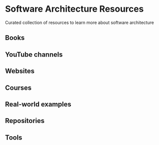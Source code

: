 # Software Architecture Resources

Curated collection of resources to learn more about software architecture

## Books

## YouTube channels

## Websites

## Courses

## Real-world examples

## Repositories

## Tools
